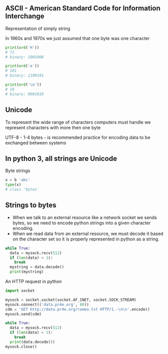 ## ASCII - American Standard Code for Information Interchange

Representation of simply string

In 1960s and 1970s we just assumed that one byte was one character

```python
print(ord('H'))
# 72
# binary: 1001000

print(ord('e'))
# 101
# binary: 1100101

print(ord('\n'))
# 10
# binary: 0001010

```

## Unicode

To represent the wide range of characters computers must handle we represent characters with more then one byte

UTF-8 - 1-4 bytes - is recommended practice for encoding data to be exchanged between systems

## In python 3, all strings are Unicode

Byte strings
```python
x = b 'abc'
type(x)
# class 'bytes'
```

## Strings to bytes

- When we talk to an external resource like a network socket we sends bytes, so we need to encode python strings into a given character encoding.
- When we read data from an external resource, we must decode it based on the character set so it is properly represented in python as a string.
```python
while True:
  data = mysock.recv(512)
  if (len(data) < 1):
    break
  mystring = data.decode()
  print(mystring)
```

An HTTP request in python

```python
import socket

mysock = socket.socket(socket.AF_INET, socket.SOCK_STREAM)
mysock.connect(('data.pr4e.org', 80))
cdm = 'GET http://data.pr4e.org/romeo.txt HTTP/1.-\n\n'.encode()
mysock.send(cdm)

while True:
  data = mysock.recv(512)
  if (len(data) < 1):
    break
  print(data.decode())
mysock.close()
```
